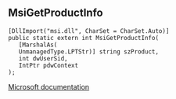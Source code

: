 ## MsiGetProductInfo

```
[DllImport("msi.dll", CharSet = CharSet.Auto)]
public static extern int MsiGetProductInfo(
   [MarshalAs(
   UnmanagedType.LPTStr)] string szProduct,
   int dwUserSid,
   IntPtr pdwContext
);
```

[Microsoft documentation](https://docs.microsoft.com/en-us/windows/win32/api/msi/nf-msi-msigetproductinfow)
